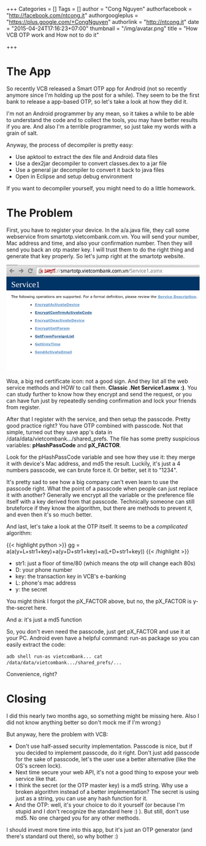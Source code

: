 +++
Categories = []
Tags = []
author = "Cong Nguyen"
authorfacebook = "http://facebook.com/ntcong.it"
authorgoogleplus = "https://plus.google.com/+CongNguyen"
authorlink = "http://ntcong.it"
date = "2015-04-24T17:16:23+07:00"
thumbnail = "/img/avatar.png"
title = "How VCB OTP work and How not to do it"

+++

# The App
So recently VCB released a Smart OTP app for Android (not so recently anymore since I'm holding up the post for a while). They seem to be the first bank to release a app-based OTP, so let's take a look at how they did it.

I'm not an Android programmer by any mean, so it takes a while to be able to understand the code and to collect the tools, you may have better results if you are. And also I'm a terrible programmer, so just take my words with a grain of salt.

Anyway, the process of decompiler is pretty easy:

* Use apktool to extract the dex file and Android data files
* Use a dex2jar decompiler to convert classes.dex to a jar file
* Use a general jar decompiler to convert it back to java files
* Open in Eclipse and setup debug environment

If you want to decompiler yourself, you might need to do a little homework.

# The Problem
First, you have to register your device. In the a/a.java file, they call some webservice from smartotp.vietcombank.com.vn. You will send your number, Mac address and time, and also your confirmation number. Then they will send you back an otp master key. I will trust them to do the right thing and generate that key properly. So let's jump right at the smartotp website.

![VCB Web](/img/vcb_web.png)

Woa, a big red certificate icon: not a good sign. And they list all the web service methods and HOW to call them. **Classic .Net Service1.asmx :)**. You can study further to know how they encrypt and send the request, or you can have fun just by repeatedly sending confirmation and lock your friends from register.

After that I register with the service, and then setup the passcode. Pretty good practice right? You have OTP combined with passcode.
Not that simple, turned out they save app's data in /data/data/vietcombank.../shared_prefs. The file has some pretty suspicious variables: **pHashPassCode** and **pX_FACTOR**.

Look for the pHashPassCode variable and see how they use it: they merge it with device's Mac address, and md5 the result. Luckily, it's just a 4 numbers passcode, we can brute force it. Or better, set it to "1234".

It's pretty sad to see how a big company can't even learn to use the passcode right. What the point of a passcode when people can just replace it with another? Generally we encrypt all the variable or the preference file itself with a key derived from that passcode. Technically someone can still bruteforce if they know the algorithm, but there are methods to prevent it, and even then it's so much better.

And last, let's take a look at the OTP itself. It seems to be a *complicated* algorithm:


{{< highlight python >}}
gg = a(a(y+L+str1+key)+a(y+D+str1+key)+a(L+D+str1+key)) 
{{< /highlight >}}

* str1: just a floor of time/80 (which means the otp will change each 80s)
* D: your phone number
* key: the transaction key in VCB's e-banking
* L: phone's mac address
* y: the secret

You might think I forgot the pX_FACTOR above, but no, the pX_FACTOR is y-the-secret here.

And a: it's just a md5 function

So, you don't even need the passcode, just get pX_FACTOR and use it at your PC. Android even have a helpful command: run-as package so you can easily extract the code:

    adb shell run-as vietcombank... cat /data/data/vietcombank.../shared_prefs/...

Convenience, right?

# Closing

I did this nearly two months ago, so something might be missing here. Also I did not know anything better so don't mock me if I'm wrong:)

But anyway, here the problem with VCB:

* Don't use half-assed security implementation. Passcode is nice, but if you decided to implement passcode, do it right. Don't just add passcode for the sake of passcode, let's the user use a better alternative (like the OS's screen lock).
* Next time secure your web API, it's not a good thing to expose your web service like that.
* I think the secret (or the OTP master key) is a md5 string. Why use a broken algorithm instead of a better implementation? The secret is using just as a string, you can use any hash function for it.
* And the OTP: well, it's your choice to do it yourself (or because I'm stupid and I don't recognize the standard here :) ). But still, don't use md5. No one charged you for any other methods.

I should invest more time into this app, but it's just an OTP generator (and there's standard out there), so why bother :)
